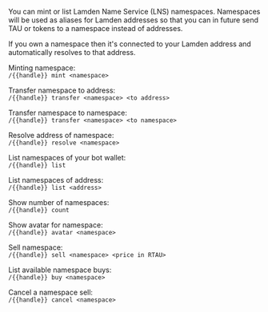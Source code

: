 You can mint or list Lamden Name Service (LNS) namespaces. Namespaces will be used as aliases for Lamden addresses so that you can in future send TAU or tokens to a namespace instead of addresses.  

If you own a namespace then it's connected to your Lamden address and automatically resolves to that address.  

Minting namespace:  
`/{{handle}} mint <namespace>`  

Transfer namespace to address:  
`/{{handle}} transfer <namespace> <to address>`  

Transfer namespace to namespace:  
`/{{handle}} transfer <namespace> <to namespace>`  

Resolve address of namespace:  
`/{{handle}} resolve <namespace>`  

List namespaces of your bot wallet:  
`/{{handle}} list`  

List namespaces of address:  
`/{{handle}} list <address>`  

Show number of namespaces:  
`/{{handle}} count`  

Show avatar for namespace:  
`/{{handle}} avatar <namespace>`  

Sell namespace:  
`/{{handle}} sell <namespace> <price in RTAU>`  

List available namespace buys:  
`/{{handle}} buy <namespace>`  

Cancel a namespace sell:  
`/{{handle}} cancel <namespace>`  